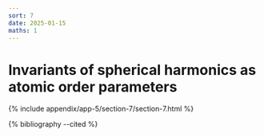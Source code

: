 ```yaml
---
sort: 7
date: 2025-01-15
maths: 1
---
```


# Invariants of spherical harmonics as atomic order parameters

{% include appendix/app-5/section-7/section-7.html %}

{% bibliography --cited %}
